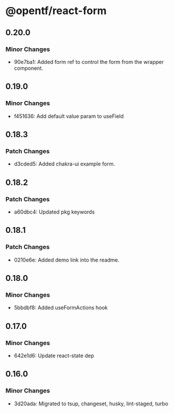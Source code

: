 # @opentf/react-form

## 0.20.0

### Minor Changes

- 90e7ba1: Added form ref to control the form from the wrapper component.

## 0.19.0

### Minor Changes

- f451636: Add default value param to useField

## 0.18.3

### Patch Changes

- d3cded5: Added chakra-ui example form.

## 0.18.2

### Patch Changes

- a60dbc4: Updated pkg keywords

## 0.18.1

### Patch Changes

- 0210e6e: Added demo link into the readme.

## 0.18.0

### Minor Changes

- 5bbdbf8: Added useFormActions hook

## 0.17.0

### Minor Changes

- 642e1d6: Update react-state dep

## 0.16.0

### Minor Changes

- 3d20ada: Migrated to tsup, changeset, husky, lint-staged, turbo
